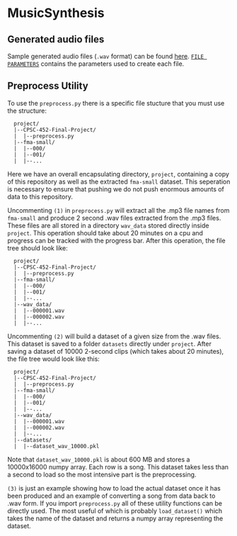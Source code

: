 # MusicSynthesis

## Generated audio files

Sample generated audio files (``.wav`` format) can be found [here](https://github.com/nmadev/MusicSynthesis/tree/main/generated_wav). [``FILE PARAMETERS``](https://github.com/nmadev/MusicSynthesis/blob/main/generated_wav/FILE_PARAMETERS) contains the parameters used to create each file.

## Preprocess Utility

To use the ``preprocess.py`` there is a specific file stucture that you must use the structure:
````{verbatim}
  project/
  |--CPSC-452-Final-Project/
  |  |--preprocess.py
  |--fma-small/
  |  |--000/
  |  |--001/
  |  |--...
````
Here we have an overall encapsulating directory, ``project``, containing a copy of this repository as well as the extracted ``fma-small`` dataset. This seperation is necessary to ensure that pushing we do not push enormous amounts of data to this repository. 

Uncommenting ``(1)`` in ``preprocess.py`` will extract all the .mp3 file names from ``fma-small`` and produce 2 second .wav files extracted from the .mp3 files. These files are all stored in a directory ``wav_data`` stored directly inside ``project``. This operation should take about 20 minutes on a cpu and progress can be tracked with the progress bar. After this operation, the file tree should look like:
````{verbatim}
  project/
  |--CPSC-452-Final-Project/
  |  |--preprocess.py
  |--fma-small/
  |  |--000/
  |  |--001/
  |  |--...
  |--wav_data/
  |  |--000001.wav
  |  |--000002.wav
  |  |--...
````
Uncommenting ``(2)`` will build a dataset of a given size from the .wav files. This dataset is saved to a folder ``datasets`` directly under ``project``. After saving a dataset of 10000 2-second clips (which takes about 20 minutes), the file tree would look like this:
````{verbatim}
  project/
  |--CPSC-452-Final-Project/
  |  |--preprocess.py
  |--fma-small/
  |  |--000/
  |  |--001/
  |  |--...
  |--wav_data/
  |  |--000001.wav
  |  |--000002.wav
  |  |--...
  |--datasets/
  |  |--dataset_wav_10000.pkl
````
Note that ``dataset_wav_10000.pkl`` is about 600 MB and stores a 10000x16000 numpy array. Each row is a song. This dataset takes less than a second to load so the most intensive part is the preprocessing.

``(3)`` is just an example showing how to load the actual dataset once it has been produced and an example of converting a song from data back to .wav form. If you import ``preprocess.py`` all of these utility functions can be directly used. The most useful of which is probably  ``load_dataset()`` which takes the name of the dataset and returns a numpy array representing the dataset. 
